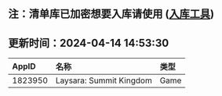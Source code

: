 ## 注：清单库已加密想要入库请使用 ([入库工具](https://github.com/BlankTMing/ManifestAutoUpdate/releases))

## 更新时间：2024-04-14 14:53:30
| AppID | 名称 | 类型  |
| :-------------------- | :----------------------------- | :----------- |
| 1823950 | Laysara: Summit Kingdom| Game |
